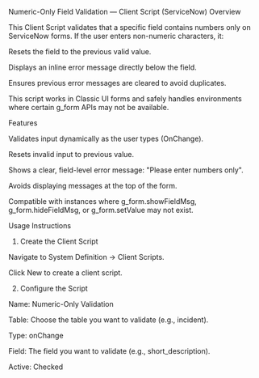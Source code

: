 Numeric-Only Field Validation — Client Script (ServiceNow)
Overview

This Client Script validates that a specific field contains numbers only on ServiceNow forms.
If the user enters non-numeric characters, it:

Resets the field to the previous valid value.

Displays an inline error message directly below the field.

Ensures previous error messages are cleared to avoid duplicates.

This script works in Classic UI forms and safely handles environments where certain g_form APIs may not be available.

Features

Validates input dynamically as the user types (OnChange).

Resets invalid input to previous value.

Shows a clear, field-level error message: "Please enter numbers only".

Avoids displaying messages at the top of the form.

Compatible with instances where g_form.showFieldMsg, g_form.hideFieldMsg, or g_form.setValue may not exist.

Usage Instructions
1. Create the Client Script

Navigate to System Definition → Client Scripts.

Click New to create a client script.

2. Configure the Script

Name: Numeric-Only Validation

Table: Choose the table you want to validate (e.g., incident).

Type: onChange

Field: The field you want to validate (e.g., short_description).

Active: Checked
